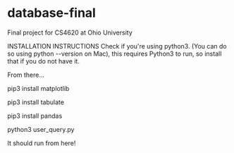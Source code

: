 # database-final
Final project for CS4620 at Ohio University

INSTALLATION INSTRUCTIONS
Check if you're using python3. (You can do so using python --version on Mac), this requires Python3 to run, so install that if you do not have it. 

From there...

pip3 install matplotlib

pip3 install tabulate

pip3 install pandas

python3 user_query.py


It should run from here!
